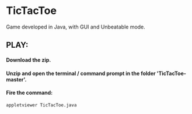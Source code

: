 # TicTacToe
Game developed in Java, with GUI and Unbeatable mode.

## PLAY:

#### Download the zip.
#### Unzip and open the terminal / command prompt in the folder 'TicTacToe-master'.
#### Fire the command:
```
appletviewer TicTacToe.java
```
